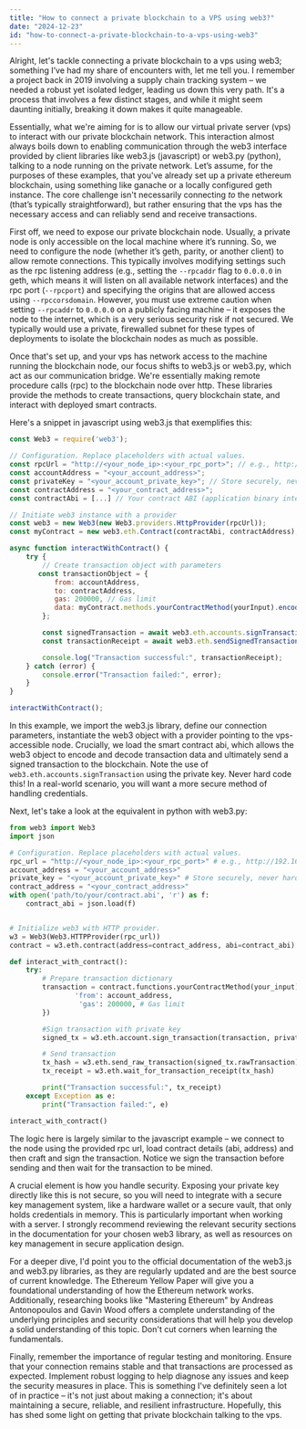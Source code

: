 ```yaml
---
title: "How to connect a private blockchain to a VPS using web3?"
date: "2024-12-23"
id: "how-to-connect-a-private-blockchain-to-a-vps-using-web3"
---
```


Alright, let's tackle connecting a private blockchain to a vps using web3; something I’ve had my share of encounters with, let me tell you. I remember a project back in 2019 involving a supply chain tracking system – we needed a robust yet isolated ledger, leading us down this very path. It's a process that involves a few distinct stages, and while it might seem daunting initially, breaking it down makes it quite manageable.

Essentially, what we're aiming for is to allow our virtual private server (vps) to interact with our private blockchain network. This interaction almost always boils down to enabling communication through the web3 interface provided by client libraries like web3.js (javascript) or web3.py (python), talking to a node running on the private network. Let’s assume, for the purposes of these examples, that you've already set up a private ethereum blockchain, using something like ganache or a locally configured geth instance. The core challenge isn't necessarily connecting *to* the network (that’s typically straightforward), but rather ensuring that the vps has the necessary access and can reliably send and receive transactions.

First off, we need to expose our private blockchain node. Usually, a private node is only accessible on the local machine where it’s running. So, we need to configure the node (whether it’s geth, parity, or another client) to allow remote connections. This typically involves modifying settings such as the rpc listening address (e.g., setting the `--rpcaddr` flag to `0.0.0.0` in geth, which means it will listen on all available network interfaces) and the rpc port (`--rpcport`) and specifying the origins that are allowed access using `--rpccorsdomain`. However, you must use extreme caution when setting `--rpcaddr` to `0.0.0.0` on a publicly facing machine – it exposes the node to the internet, which is a very serious security risk if not secured. We typically would use a private, firewalled subnet for these types of deployments to isolate the blockchain nodes as much as possible.

Once that's set up, and your vps has network access to the machine running the blockchain node, our focus shifts to web3.js or web3.py, which act as our communication bridge. We're essentially making remote procedure calls (rpc) to the blockchain node over http. These libraries provide the methods to create transactions, query blockchain state, and interact with deployed smart contracts.

Here's a snippet in javascript using web3.js that exemplifies this:

```javascript
const Web3 = require('web3');

// Configuration. Replace placeholders with actual values.
const rpcUrl = "http://<your_node_ip>:<your_rpc_port>"; // e.g., http://192.168.1.100:8545
const accountAddress = "<your_account_address>";
const privateKey = "<your_account_private_key>"; // Store securely, never hardcode in production
const contractAddress = "<your_contract_address>";
const contractAbi = [...] // Your contract ABI (application binary interface);

// Initiate web3 instance with a provider
const web3 = new Web3(new Web3.providers.HttpProvider(rpcUrl));
const myContract = new web3.eth.Contract(contractAbi, contractAddress);

async function interactWithContract() {
    try {
        // Create transaction object with parameters
       const transactionObject = {
           from: accountAddress,
           to: contractAddress,
           gas: 200000, // Gas limit
           data: myContract.methods.yourContractMethod(yourInput).encodeABI(),
        };

        const signedTransaction = await web3.eth.accounts.signTransaction(transactionObject, privateKey);
        const transactionReceipt = await web3.eth.sendSignedTransaction(signedTransaction.rawTransaction);

        console.log("Transaction successful:", transactionReceipt);
    } catch (error) {
        console.error("Transaction failed:", error);
    }
}

interactWithContract();
```

In this example, we import the web3.js library, define our connection parameters, instantiate the web3 object with a provider pointing to the vps-accessible node. Crucially, we load the smart contract abi, which allows the web3 object to encode and decode transaction data and ultimately send a signed transaction to the blockchain. Note the use of `web3.eth.accounts.signTransaction` using the private key. Never hard code this! In a real-world scenario, you will want a more secure method of handling credentials.

Next, let's take a look at the equivalent in python with web3.py:

```python
from web3 import Web3
import json

# Configuration. Replace placeholders with actual values.
rpc_url = "http://<your_node_ip>:<your_rpc_port>" # e.g., http://192.168.1.100:8545
account_address = "<your_account_address>"
private_key = "<your_account_private_key>" # Store securely, never hardcode in production
contract_address = "<your_contract_address>"
with open('path/to/your/contract.abi', 'r') as f:
    contract_abi = json.load(f)


# Initialize web3 with HTTP provider.
w3 = Web3(Web3.HTTPProvider(rpc_url))
contract = w3.eth.contract(address=contract_address, abi=contract_abi)

def interact_with_contract():
    try:
        # Prepare transaction dictionary
        transaction = contract.functions.yourContractMethod(your_input).build_transaction({
                'from': account_address,
                 'gas': 200000, # Gas limit
        })

        #Sign transaction with private key
        signed_tx = w3.eth.account.sign_transaction(transaction, private_key)

        # Send transaction
        tx_hash = w3.eth.send_raw_transaction(signed_tx.rawTransaction)
        tx_receipt = w3.eth.wait_for_transaction_receipt(tx_hash)

        print("Transaction successful:", tx_receipt)
    except Exception as e:
        print("Transaction failed:", e)

interact_with_contract()
```

The logic here is largely similar to the javascript example – we connect to the node using the provided rpc url, load contract details (abi, address) and then craft and sign the transaction. Notice we sign the transaction before sending and then wait for the transaction to be mined.

A crucial element is how you handle security. Exposing your private key directly like this is not secure, so you will need to integrate with a secure key management system, like a hardware wallet or a secure vault, that only holds credentials in memory. This is particularly important when working with a server. I strongly recommend reviewing the relevant security sections in the documentation for your chosen web3 library, as well as resources on key management in secure application design.

For a deeper dive, I'd point you to the official documentation of the web3.js and web3.py libraries, as they are regularly updated and are the best source of current knowledge. The Ethereum Yellow Paper will give you a foundational understanding of how the Ethereum network works. Additionally, researching books like "Mastering Ethereum" by Andreas Antonopoulos and Gavin Wood offers a complete understanding of the underlying principles and security considerations that will help you develop a solid understanding of this topic. Don't cut corners when learning the fundamentals.

Finally, remember the importance of regular testing and monitoring. Ensure that your connection remains stable and that transactions are processed as expected. Implement robust logging to help diagnose any issues and keep the security measures in place. This is something I've definitely seen a lot of in practice – it's not just about making a connection; it's about maintaining a secure, reliable, and resilient infrastructure. Hopefully, this has shed some light on getting that private blockchain talking to the vps.
